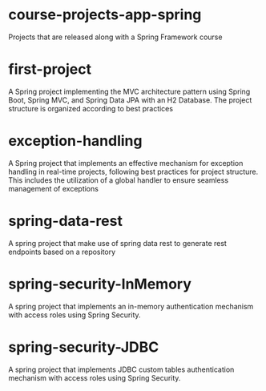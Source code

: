 # course-projects-app-spring
Projects that are released along with a Spring Framework course

# first-project
A Spring project implementing the MVC architecture pattern using Spring Boot, Spring MVC, and Spring Data JPA with an H2 Database. The project structure is organized according to best practices 

# exception-handling
A Spring project that implements an effective mechanism for exception handling in real-time projects, following best practices for project structure. This includes the utilization of a global handler to ensure seamless management of exceptions

# spring-data-rest
A spring project that make use of spring data rest to generate rest endpoints based on a repository

# spring-security-InMemory
A spring project that implements an in-memory authentication mechanism with access roles using Spring Security.

# spring-security-JDBC
A spring project that implements JDBC custom tables authentication mechanism with access roles using Spring Security.

